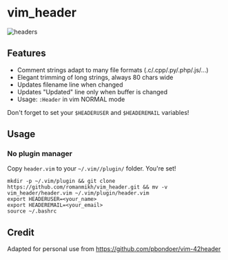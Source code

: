 # vim_header

![headers](https://i.imgur.com/K2qfbPe.png)

## Features
* Comment strings adapt to many file formats (.c/.cpp/.py/.php/.js/...)
* Elegant trimming of long strings, always 80 chars wide
* Updates filename line when changed
* Updates "Updated" line only when buffer is changed
* Usage: `:Header` in vim NORMAL mode

Don't forget to set your `$HEADERUSER` and `$HEADEREMAIL` variables!

## Usage 

### No plugin manager
Copy `header.vim` to your `~/.vim//plugin/` folder. You're set!

```
mkdir -p ~/.vim/plugin && git clone https://github.com/romanmikh/vim_header.git && mv -v vim_header/header.vim ~/.vim/plugin/header.vim
export HEADERUSER=<your_name>
export HEADEREMAIL=<your_email>
source ~/.bashrc
```

## Credit
Adapted for personal use from https://github.com/pbondoer/vim-42header